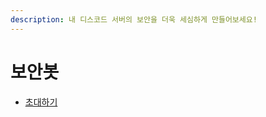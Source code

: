 ```yaml
---
description: 내 디스코드 서버의 보안을 더욱 세심하게 만들어보세요!
---
```


# 보안봇

- [초대하기](https://discord.com/api/oauth2/authorize?client_id=1142022615901417573&permissions=8&scope=bot%20applications.commands)

